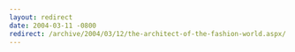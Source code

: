 ```yaml
---
layout: redirect
date: 2004-03-11 -0800
redirect: /archive/2004/03/12/the-architect-of-the-fashion-world.aspx/
---
```

